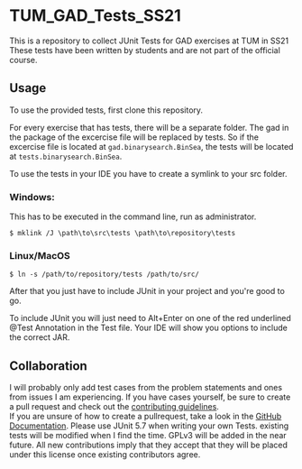 # TUM_GAD_Tests_SS21
This is a repository to collect JUnit Tests for GAD exercises at TUM in SS21
These tests have been written by students and are not part of the official course.

## Usage

To use the provided tests, first clone this repository.

For every exercise that has tests, there will be a separate folder. The gad in the package of the excercise file will be replaced by tests. So if the excercise file is located at `gad.binarysearch.BinSea`, the tests will be located at `tests.binarysearch.BinSea`.

To use the tests in your IDE you have to create a symlink to your src folder.

### Windows:
This has to be executed in the command line, run as administrator.
```
$ mklink /J \path\to\src\tests \path\to\repository\tests
```

### Linux/MacOS
```
$ ln -s /path/to/repository/tests /path/to/src/
```

After that you just have to include JUnit in your project and you're good to go.

To include JUnit you will just need to Alt+Enter on one of the red underlined @Test Annotation in the Test file. Your IDE will show you options to include the correct JAR.

## Collaboration

I will probably only add test cases from the problem statements and ones from issues I am experiencing. If you have cases yourself, be sure to create a pull request and check out the [contributing guidelines](https://github.com/N0W0RK/TUM_GAD_Tests_SS21/blob/main/CONTRIBUTING.md).  
If you are unsure of how to create a pullrequest, take a look in the [GitHub Documentation](https://docs.github.com/en/github/collaborating-with-issues-and-pull-requests/creating-a-pull-request-from-a-fork).
Please use JUnit 5.7 when writing your own Tests. existing tests will be modified when I find the time.
GPLv3 will be added in the near future. All new contributions imply that they accept that they will be placed under this license once existing contributors agree.
